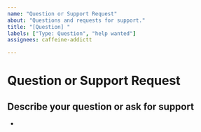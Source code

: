 ```yaml
---
name: "Question or Support Request"
about: "Questions and requests for support."
title: "[Question] "
labels: ["Type: Question", "help wanted"]
assignees: caffeine-addictt

---
```


# Question or Support Request




## Describe your question or ask for support
<!--
A clear and concise description of what your doubt is
-->

* 
